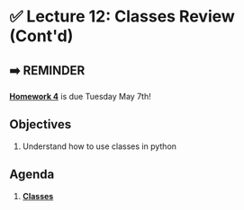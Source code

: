 <!---
{"next":"Topics/README.md","title":"✅ Classes (Cont'd)"}
-->

# ✅ Lecture 12: Classes Review (Cont'd)

## ➡️ REMINDER
**[Homework 4](../Homework/hwk4.md)** is due Tuesday May 7th!

## Objectives

1. Understand how to use classes in python


## Agenda

1. **[Classes](../Topics/classes.md)**